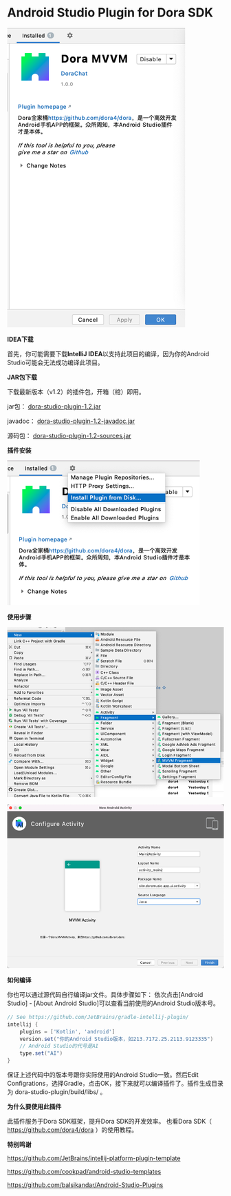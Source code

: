 # Android Studio Plugin for Dora SDK

![product](https://github.com/dora4/dora-studio-plugin/blob/main/art/product.png)

**IDEA下载**

首先，你可能需要下载**IntelliJ IDEA**以支持此项目的编译，因为你的Android Studio可能会无法成功编译此项目。

**JAR包下载**

下载最新版本（v1.2）的插件包，开箱（棺）即用。

jar包：
<a href='https://github.com/dora4/dora-studio-plugin/blob/main/art/dora-studio-plugin-1.2.jar'>dora-studio-plugin-1.2.jar</a>

javadoc：
<a href='https://github.com/dora4/dora-studio-plugin/blob/main/art/dora-studio-plugin-1.2-javadoc.jar'>dora-studio-plugin-1.2-javadoc.jar</a>

源码包：
<a href='https://github.com/dora4/dora-studio-plugin/blob/main/art/dora-studio-plugin-1.2-sources.jar'>dora-studio-plugin-1.2-sources.jar</a>

**插件安装**

![install-jar](https://github.com/dora4/dora-studio-plugin/blob/main/art/install-jar.png)

**使用步骤**

![step1](https://github.com/dora4/dora-studio-plugin/blob/main/art/step1.png)

![step2](https://github.com/dora4/dora-studio-plugin/blob/main/art/step2.png)

**如何编译**

你也可以通过源代码自行编译jar文件。具体步骤如下：
依次点击[Android Studio] - [About Android Studio]可以查看当前使用的Android Studio版本号。

```groovy
// See https://github.com/JetBrains/gradle-intellij-plugin/
intellij {
    plugins = ['Kotlin', 'android']
    version.set("你的Android Studio版本，如213.7172.25.2113.9123335")
    // Android Studio的代号是AI
    type.set("AI")
}
```
保证上述代码中的版本号跟你实际使用的Android Studio一致。然后Edit Configrations，选择Gradle，点击OK，接下来就可以编译插件了。插件生成目录为 dora-studio-plugin/build/libs/ 。

**为什么要使用此插件**

此插件服务于Dora SDK框架，提升Dora SDK的开发效率。
也看Dora SDK（ https://github.com/dora4/dora ）的使用教程。

**特别鸣谢**

https://github.com/JetBrains/intellij-platform-plugin-template

https://github.com/cookpad/android-studio-templates

https://github.com/balsikandar/Android-Studio-Plugins
